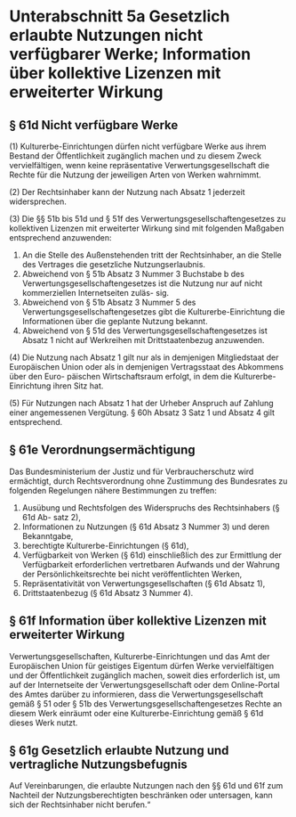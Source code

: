 # Unterabschnitt 5a Gesetzlich erlaubte Nutzungen nicht verfügbarer Werke; Information über kollektive Lizenzen mit erweiterter Wirkung

## § 61d Nicht verfügbare Werke

(1) Kulturerbe-Einrichtungen dürfen nicht verfügbare Werke aus ihrem Bestand der Öffentlichkeit zugänglich machen und zu diesem Zweck vervielfältigen, wenn keine repräsentative Verwertungsgesellschaft die Rechte für die Nutzung der jeweiligen Arten von Werken wahrnimmt.

(2) Der Rechtsinhaber kann der Nutzung nach Absatz 1 jederzeit widersprechen.

(3) Die §§ 51b bis 51d und § 51f des Verwertungsgesellschaftengesetzes zu kollektiven Lizenzen mit erweiterter Wirkung sind mit folgenden Maßgaben entsprechend anzuwenden:

1. An die Stelle des Außenstehenden tritt der Rechtsinhaber, an die Stelle des Vertrages die gesetzliche Nutzungserlaubnis.
2. Abweichend von § 51b Absatz 3 Nummer 3 Buchstabe b des Verwertungsgesellschaftengesetzes ist die Nutzung nur auf nicht kommerziellen Internetseiten zuläs- sig.
3. Abweichend von § 51b Absatz 3 Nummer 5 des Verwertungsgesellschaftengesetzes gibt die Kulturerbe-Einrichtung die Informationen über die geplante Nutzung bekannt.
4. Abweichend von § 51d des Verwertungsgesellschaftengesetzes ist Absatz 1 nicht auf Werkreihen mit Drittstaatenbezug anzuwenden.

(4) Die Nutzung nach Absatz 1 gilt nur als in demjenigen Mitgliedstaat der Europäischen Union oder als in demjenigen Vertragsstaat des Abkommens über den Euro- päischen Wirtschaftsraum erfolgt, in dem die Kulturerbe-Einrichtung ihren Sitz hat.

(5) Für Nutzungen nach Absatz 1 hat der Urheber Anspruch auf Zahlung einer angemessenen Vergütung. § 60h Absatz 3 Satz 1 und Absatz 4 gilt entsprechend.

## § 61e Verordnungsermächtigung

Das Bundesministerium der Justiz und für Verbraucherschutz wird ermächtigt, durch Rechtsverordnung ohne Zustimmung des Bundesrates zu folgenden Regelungen nähere Bestimmungen zu treffen:

1. Ausübung und Rechtsfolgen des Widerspruchs des Rechtsinhabers (§ 61d Ab- satz 2),
2. Informationen zu Nutzungen (§ 61d Absatz 3 Nummer 3) und deren Bekanntgabe,
3. berechtigte Kulturerbe-Einrichtungen (§ 61d),
4. Verfügbarkeit von Werken (§ 61d) einschließlich des zur Ermittlung der Verfügbarkeit erforderlichen vertretbaren Aufwands und der Wahrung der Persönlichkeitsrechte bei nicht veröffentlichten Werken,
5. Repräsentativität von Verwertungsgesellschaften (§ 61d Absatz 1),
6. Drittstaatenbezug (§ 61d Absatz 3 Nummer 4).

## § 61f Information über kollektive Lizenzen mit erweiterter Wirkung

Verwertungsgesellschaften, Kulturerbe-Einrichtungen und das Amt der Europäischen Union für geistiges Eigentum dürfen Werke vervielfältigen und der Öffentlichkeit zugänglich machen, soweit dies erforderlich ist, um auf der Internetseite der Verwertungsgesellschaft oder dem Online-Portal des Amtes darüber zu informieren, dass die Verwertungsgesellschaft gemäß § 51 oder § 51b des Verwertungsgesellschaftengesetzes Rechte an diesem Werk einräumt oder eine Kulturerbe-Einrichtung gemäß § 61d dieses Werk nutzt.

## § 61g Gesetzlich erlaubte Nutzung und vertragliche Nutzungsbefugnis

Auf Vereinbarungen, die erlaubte Nutzungen nach den §§ 61d und 61f zum Nachteil der Nutzungsberechtigten beschränken oder untersagen, kann sich der Rechtsinhaber nicht berufen.“

